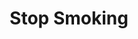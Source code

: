---
pid: pt340
title: Stop Smoking
location_transcription: Franklin Institute
coordinates: "[-75.172496287276, 39.958486384613]"
zipcode: '19134'
gen_neighborhood: River Wards
neighborhood: Port Richmond
outside_phl: 
age: '11'
age_range: 6-13
instagram: 
image_file_name: pt_340.jpg
proposal_transcription: 
topic: Health
topic_summary: '0'
type: Other No Form
keywords_other: 
credit: Blake McCandless
image_labels: 
twitter: 
facebook: 
permalink: "/monuments/pt340/"
layout: item-page
---